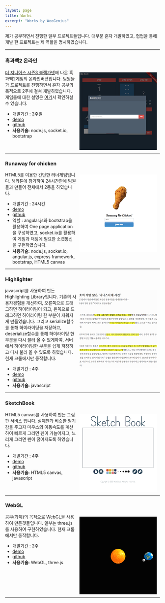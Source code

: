 ```yaml
---
layout: page
title: Works
excerpt: "Works by WooGenius"
---
```


제가 공부하면서 진행한 일부 프로젝트들입니다. 대부분 혼자 개발하였고, 협업을 통해 개발 한 프로젝트는 제 역할을 명시하였습니다.

---


### 흑과백2 온라인

<img src="/images/works/bnw2.png" alt="image" style="float:right; width:50%; margin:10px;">

[더 지니어스 시즌3 블랙가넷](http://program.interest.me/tvn/thegenius3)에 나온 흑과백2게임의 온라인버젼입니다. 팀원들과 프로젝트를 진행하면서 혼자 공부의 목적으로 2주에 걸쳐 개발하였습니다. 게임룰에 대한 설명은 [여기](http://www.youtube.com/watch?v=eb5cGFRrmsg)서 확인하실 수 있습니다.

* 개발기간 : 2주일
* [demo](http://woogenius.me/works/node.js/genius-game-bnw2/)
* [github](https://github.com/WooGenius/genius-game-bnw2)
* **사용기술:** node.js, socket.io, bootstrap

<hr style="clear:both;">


### Runaway for chicken

<img src="/images/works/rafc.png" alt="image" style="float:right; width:50%; margin:10px;">

HTML5를 이용한 간단한 러너게임입니다. 해카톤에 참가하여 24시간만에 팀원들과 만들어 전체에서 2등을 하였습니다.

* 개발기간 : 24시간
* [demo](http://woogenius.me/works/node.js/runaway-for-chicken/)
* [github](https://github.com/WooGenius/runawayforchicken)
* 역할 : angular.js와 bootstrap을 활용하여 One page application을 구성하였고, socket.io를 활용하여 게임과 채팅에 필요한 소켓통신을 구현하였습니다.
* **사용기술:** node.js, socket.io, angular.js, express framework, bootstrap, HTML5 canvas

<hr style="clear:both;">


### Highlighter

<img src="/images/works/highlighter.png" alt="image" style="float:right; width:50%; margin:10px;">

javascript를 사용하여 만든 Highlighting Library입니다. 기존의 사용자경험을 개선하여, 오른쪽으로 드래그하면 하이라이팅이 되고, 왼쪽으로 드래그하면 하이라이팅 한 부분이 지워지게 만들었습니다. 그리고 serialize함수를 통해 하이라이팅을 저장하고, deserialize함수를 통해 하이라이팅 한 부분을 다시 불러 올 수 있게하여, 서버에서 하이라이팅한 부분을 쉽게 저장하고 다시 불러 올 수 있도록 하였습니다. 현재 크롬에서만 동작합니다.

* 개발기간 : 4주
* [demo](http://woogenius.me/works/highlighter/)
* [github](https://github.com/WooGenius/HighlighterJs)
* **사용기술:** javascript

<hr style="clear:both;">

### SketchBook

<img src="/images/works/sketchbook.png" alt="image" style="float:right; width:50%; margin:10px;">

HTML5 canvas를 사용하여 만든 그림판 서비스 입니다. 실제펜과 비슷한 필기감을 주고자 마우스의 이동속도를 계산하여 빠르게 그리면 펜이 가늘어지고, 느리게 그리면 펜이 굵어지도록 하였습니다.

* 개발기간 : 4주
* [demo](http://woogenius.me/works/sketchbook/)
* [github](https://github.com/WooGenius/sketchbook)
* **사용기술:** HTML5 canvas, javascript

<hr style="clear:both;">


### WebGL

<img src="/images/works/webgl.png" alt="image" style="float:right; width:50%; margin:10px;">

공부(과제)의 목적으로 WebGL을 사용하여 만든것들입니다. 일부는 three.js를 사용하여 구현하였습니다. 현재 크롬에서만 동작합니다.

* 개발기간 : 2주
* [demo](http://woogenius.me/works/webgl-homework/)
* [github](https://github.com/WooGenius/webgl-homework)
* **사용기술:** WebGL, three.js

<hr style="clear:both;">

